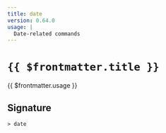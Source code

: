```yaml
---
title: date
version: 0.64.0
usage: |
  Date-related commands
---
```


# <code>{{ $frontmatter.title }}</code>

<div style='white-space: pre-wrap;'>{{ $frontmatter.usage }}</div>

## Signature

```> date ```
